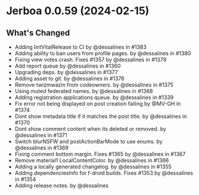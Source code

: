 # Jerboa 0.0.59 (2024-02-15)

## What's Changed

- Adding lintVitalRelease to CI by @dessalines in #1383
- Adding ability to ban users from profile pages. by @dessalines in #1380
- Fixing view votes crash. Fixes #1357 by @dessalines in #1379
- Add report queue by @dessalines in #1360
- Upgrading deps. by @dessalines in #1377
- Adding asset to git. by @dessalines in #1376
- Remove twizmwazin from codeowners. by @dessalines in #1375
- Using muted federated names. by @dessalines in #1368
- Adding registration applications queue. by @dessalines in #1339
- Fix error not being displayed on post creation failing by @MV-GH in #1374
- Dont show metadata title if it matches the post title. by @dessalines in #1370
- Dont show comment content when its deleted or removed. by @dessalines in #1371
- Switch blurNSFW and postActionBarMode to use enums. by @dessalines in #1369
- Fixing comment bottom margin. Fixes #1365 by @dessalines in #1367
- Remove material1 LocalContentColor. by @dessalines in #1366
- Adding a locally generated changelog. by @dessalines in #1355
- Adding dependenciesInfo for f-droid builds. Fixes #1353 by @dessalines in #1354
- Adding release notes. by @dessalines

<!-- generated by git-cliff -->
